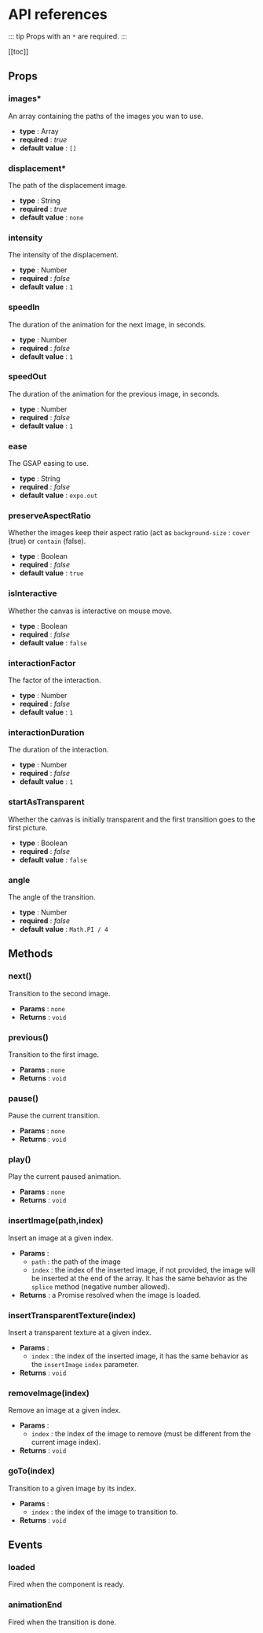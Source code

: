 # API references

::: tip
Props with an `*` are required.
:::

[[toc]]

## Props
### images*

An array containing the paths of the images you wan to use.
* **type** : Array
* **required** : *true*
* **default value** : `[]`

### displacement*

The path of the displacement image.
* **type** : String
* **required** : *true*
* **default value** : `none`

### intensity

The intensity of the displacement.
* **type** : Number
* **required** : *false*
* **default value** : `1`

### speedIn

The duration of the animation for the next image, in seconds.
* **type** : Number 
* **required** : *false*
* **default value** : `1`

### speedOut

The duration of the animation for the previous image, in seconds.
* **type** : Number
* **required** : *false*
* **default value** : `1`

### ease

The GSAP easing to use.
* **type** : String
* **required** : *false*
* **default value** : `expo.out`

### preserveAspectRatio

Whether the images keep their aspect ratio (act as ``background-size`` : ``cover`` (true) or ``contain`` (false).
* **type** : Boolean
* **required** : *false*
* **default value** : `true`

### isInteractive

Whether the canvas is interactive on mouse move.
* **type** : Boolean
* **required** : *false*
* **default value** : `false`

### interactionFactor

The factor of the interaction.
* **type** : Number
* **required** : *false*
* **default value** : `1`

### interactionDuration

The duration of the interaction.
* **type** : Number
* **required** : *false*
* **default value** : `1`

### startAsTransparent

Whether the canvas is initially transparent and the first transition goes to the first picture.
* **type** : Boolean
* **required** : *false*
* **default value** : `false`

### angle

The angle of the transition.
* **type** : Number 
* **required** : *false*
* **default value** : `Math.PI / 4`

## Methods

### next()

Transition to the second image.
* **Params** : ``none``
* **Returns** : ``void``

### previous()

Transition to the first image.
* **Params** : ``none``
* **Returns** : ``void``

### pause()

Pause the current transition.
* **Params** : ``none``
* **Returns** : ``void``

### play()

Play the current paused animation.
* **Params** : ``none``
* **Returns** : ``void``

### insertImage(path,index)

Insert an image at a given index.
* **Params** : 
    - ``path`` : the path of the image
    - ``index`` :  the index of the inserted image, if not provided, the image will be inserted at the end of the array. It has the same behavior as the ``splice`` method (negative number allowed).
* **Returns** : a Promise resolved when the image is loaded.

### insertTransparentTexture(index)

Insert a transparent texture at a given index.
* **Params** : 
    - ``index`` : the index of the inserted image, it has the same behavior as the ``insertImage`` ``index`` parameter.
* **Returns** : ``void``

### removeImage(index)

Remove an image at a given index.
* **Params** : 
    - ``index`` : the index of the image to remove (must be different from the current image index).
* **Returns** : ``void``

### goTo(index)

Transition to a given image by its index.
* **Params** : 
    - ``index`` : the index of the image to transition to.
* **Returns** : ``void``


## Events
### loaded

Fired when the component is ready.

### animationEnd

Fired when the transition is done.